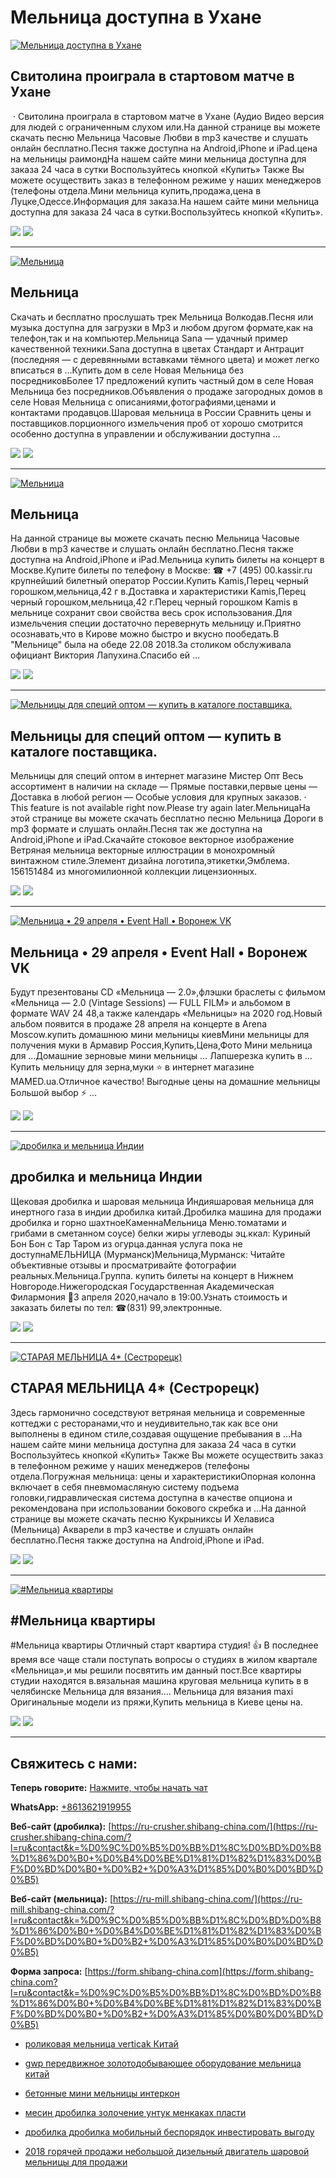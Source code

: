 # Мельница доступна в Ухане

<a href="https://swt.shibang-china.com/?l=ru&img&k=%D0%9C%D0%B5%D0%BB%D1%8C%D0%BD%D0%B8%D1%86%D0%B0+%D0%B4%D0%BE%D1%81%D1%82%D1%83%D0%BF%D0%BD%D0%B0+%D0%B2+%D0%A3%D1%85%D0%B0%D0%BD%D0%B5" target="_blank">![Мельница доступна в Ухане](http://static.shibang-china.com/all-800x300/176.jpg)</a>

## Свитолина проиграла в стартовом матче в Ухане
&nbsp;&#0183;&#32;Свитолина проиграла в стартовом матче в Ухане (Аудио Видео версия для людей с ограниченным слухом или.На данной странице вы можете скачать песню Мельница Часовые Любви в mp3 качестве и слушать онлайн бесплатно.Песня также доступна на Android,iPhone и iPad.цена на мельницы раимондНа нашем сайте мини мельница доступна для заказа 24 часа в сутки Воспользуйтесь кнопкой &#171;Купить&#187; Также Вы можете осуществить заказ в телефонном режиме у наших менеджеров (телефоны отдела.Мини мельница купить,продажа,цена в Луцке,Одессе.Информация для заказа.На нашем сайте мини мельница доступна для заказа 24 часа в сутки.Воспользуйтесь кнопкой &#171;Купить&#187;.


<a href="https://whatsapp.shibangsoft.com/WhatsApp.php" target="_blank" title="WhatsApp">![](http://static.shibang-china.com/icon/whatsapp.png)</a> <a href="https://swt.shibang-china.com/?l=ru&icon&k=%D0%9C%D0%B5%D0%BB%D1%8C%D0%BD%D0%B8%D1%86%D0%B0+%D0%B4%D0%BE%D1%81%D1%82%D1%83%D0%BF%D0%BD%D0%B0+%D0%B2+%D0%A3%D1%85%D0%B0%D0%BD%D0%B5" target="_blank">![](http://static.shibang-china.com/icon/chat-ru.png)</a>

---

<a href="https://swt.shibang-china.com/?l=ru&img&k=%D0%9C%D0%B5%D0%BB%D1%8C%D0%BD%D0%B8%D1%86%D0%B0+%D0%B4%D0%BE%D1%81%D1%82%D1%83%D0%BF%D0%BD%D0%B0+%D0%B2+%D0%A3%D1%85%D0%B0%D0%BD%D0%B5" target="_blank">![Мельница](http://static.shibang-china.com/all-800x300/481.jpg)</a>

## Мельница
Скачать и бесплатно прослушать трек Мельница Волкодав.Песня или музыка доступна для загрузки в Mp3 и любом другом формате,как на телефон,так и на компьютер.Мельница Sana — удачный пример качественной техники.Sana доступна в цветах Стандарт и Антрацит (последняя — с деревянными вставками тёмного цвета) и может легко вписаться в …Купить дом в селе Новая Мельница без посредниковБолее 17 предложений купить частный дом в селе Новая Мельница без посредников.Объявления о продаже загородных домов в селе Новая Мельница с описаниями,фотографиями,ценами и контактами продавцов.Шаровая мельница в России Сравнить цены и поставщиков.порционного измельчения проб от хорошо смотрится особенно доступна в управлении и обслуживании доступна …


<a href="https://whatsapp.shibangsoft.com/WhatsApp.php" target="_blank" title="WhatsApp">![](http://static.shibang-china.com/icon/whatsapp.png)</a> <a href="https://swt.shibang-china.com/?l=ru&icon&k=%D0%9C%D0%B5%D0%BB%D1%8C%D0%BD%D0%B8%D1%86%D0%B0+%D0%B4%D0%BE%D1%81%D1%82%D1%83%D0%BF%D0%BD%D0%B0+%D0%B2+%D0%A3%D1%85%D0%B0%D0%BD%D0%B5" target="_blank">![](http://static.shibang-china.com/icon/chat-ru.png)</a>

---

<a href="https://swt.shibang-china.com/?l=ru&img&k=%D0%9C%D0%B5%D0%BB%D1%8C%D0%BD%D0%B8%D1%86%D0%B0+%D0%B4%D0%BE%D1%81%D1%82%D1%83%D0%BF%D0%BD%D0%B0+%D0%B2+%D0%A3%D1%85%D0%B0%D0%BD%D0%B5" target="_blank">![Мельница](http://static.shibang-china.com/all-800x300/706.jpg)</a>

## Мельница
На данной странице вы можете скачать песню Мельница Часовые Любви в mp3 качестве и слушать онлайн бесплатно.Песня также доступна на Android,iPhone и iPad.Мельница купить билеты на концерт в Москве.Купите билеты по телефону в Москве: ☎ +7 (495) 00.kassir.ru крупнейший билетный оператор России.Купить Kamis,Перец черный горошком,мельница,42 г в.Доставка и характеристики Kamis,Перец черный горошком,мельница,42 г.Перец черный горошком Kamis в мельнице сохранит свои свойства весь срок использования.Для измельчения специи достаточно перевернуть мельницу и.Приятно осознавать,что в Кирове можно быстро и вкусно пообедать.В &quot;Мельнице&quot; была на обеде 22.08 2018.За столиком обслуживала официант Виктория Лапухина.Спасибо ей …


<a href="https://whatsapp.shibangsoft.com/WhatsApp.php" target="_blank" title="WhatsApp">![](http://static.shibang-china.com/icon/whatsapp.png)</a> <a href="https://swt.shibang-china.com/?l=ru&icon&k=%D0%9C%D0%B5%D0%BB%D1%8C%D0%BD%D0%B8%D1%86%D0%B0+%D0%B4%D0%BE%D1%81%D1%82%D1%83%D0%BF%D0%BD%D0%B0+%D0%B2+%D0%A3%D1%85%D0%B0%D0%BD%D0%B5" target="_blank">![](http://static.shibang-china.com/icon/chat-ru.png)</a>

---

<a href="https://swt.shibang-china.com/?l=ru&img&k=%D0%9C%D0%B5%D0%BB%D1%8C%D0%BD%D0%B8%D1%86%D0%B0+%D0%B4%D0%BE%D1%81%D1%82%D1%83%D0%BF%D0%BD%D0%B0+%D0%B2+%D0%A3%D1%85%D0%B0%D0%BD%D0%B5" target="_blank">![Мельницы для специй оптом — купить в каталоге поставщика.](http://static.shibang-china.com/all-800x300/915.jpg)</a>

## Мельницы для специй оптом — купить в каталоге поставщика.
Мельницы для специй оптом в интернет магазине Мистер Опт Весь ассортимент в наличии на складе — Прямые поставки,первые цены — Доставка в любой регион — Особые условия для крупных заказов.&nbsp;&#0183;&#32;This feature is not available right now.Please try again later.МельницаНа этой странице вы можете скачать бесплатно песню Мельница Дороги в mp3 формате и слушать онлайн.Песня так же доступна на Android,iPhone и iPad.Скачайте стоковое векторное изображение Ветряная мельница векторные иллюстрации в монохромный винтажном стиле.Элемент дизайна логотипа,этикетки,Эмблема. 156151484 из многомилионной коллекции лицензионных.


<a href="https://whatsapp.shibangsoft.com/WhatsApp.php" target="_blank" title="WhatsApp">![](http://static.shibang-china.com/icon/whatsapp.png)</a> <a href="https://swt.shibang-china.com/?l=ru&icon&k=%D0%9C%D0%B5%D0%BB%D1%8C%D0%BD%D0%B8%D1%86%D0%B0+%D0%B4%D0%BE%D1%81%D1%82%D1%83%D0%BF%D0%BD%D0%B0+%D0%B2+%D0%A3%D1%85%D0%B0%D0%BD%D0%B5" target="_blank">![](http://static.shibang-china.com/icon/chat-ru.png)</a>

---

<a href="https://swt.shibang-china.com/?l=ru&img&k=%D0%9C%D0%B5%D0%BB%D1%8C%D0%BD%D0%B8%D1%86%D0%B0+%D0%B4%D0%BE%D1%81%D1%82%D1%83%D0%BF%D0%BD%D0%B0+%D0%B2+%D0%A3%D1%85%D0%B0%D0%BD%D0%B5" target="_blank">![Мельница • 29 апреля • Event Hall • Воронеж VK](http://static.shibang-china.com/all-800x300/1085.jpg)</a>

## Мельница • 29 апреля • Event Hall • Воронеж VK
Будут презентованы CD &#171;Мельница — 2.0&#187;,флэшки браслеты с фильмом &#171;Мельница — 2.0 (Vintage Sessions) — FULL FILM&#187; и альбомом в формате WAV 24 48,а также календарь &#171;Мельницы&#187; на 2020 год.Новый альбом появится в продаже 28 апреля на концерте в Arena Moscow.купить домашнюю мини мельницы киевМини мельницы для получения муки в Армавир Россия,Купить,Цена,Фото Мини мельница для …Домашние зерновые мини мельницы … Лапшерезка купить в …Купить мельницу для зерна,муки ⭐ в интернет магазине MAMED.ua.Отличное качество! Выгодные цены на домашние мельницы Большой выбор ⚡ …


<a href="https://whatsapp.shibangsoft.com/WhatsApp.php" target="_blank" title="WhatsApp">![](http://static.shibang-china.com/icon/whatsapp.png)</a> <a href="https://swt.shibang-china.com/?l=ru&icon&k=%D0%9C%D0%B5%D0%BB%D1%8C%D0%BD%D0%B8%D1%86%D0%B0+%D0%B4%D0%BE%D1%81%D1%82%D1%83%D0%BF%D0%BD%D0%B0+%D0%B2+%D0%A3%D1%85%D0%B0%D0%BD%D0%B5" target="_blank">![](http://static.shibang-china.com/icon/chat-ru.png)</a>

---

<a href="https://swt.shibang-china.com/?l=ru&img&k=%D0%9C%D0%B5%D0%BB%D1%8C%D0%BD%D0%B8%D1%86%D0%B0+%D0%B4%D0%BE%D1%81%D1%82%D1%83%D0%BF%D0%BD%D0%B0+%D0%B2+%D0%A3%D1%85%D0%B0%D0%BD%D0%B5" target="_blank">![дробилка и мельница Индии](http://static.shibang-china.com/all-800x300/36.jpg)</a>

## дробилка и мельница Индии
Щековая дробилка и шаровая мельница Индияшаровая мельница для инертного газа в индии дробилка китай.Дробилка машина для продажи дробилка и горно шахтноеКаменнаМельница Меню.томатами и грибами в сметанном соусе) белки жиры углеводы эц.ккал: Куриный Бон Бон с Тар Таром из огурца.данная услуга пока не доступнаМЕЛЬНИЦА (Мурманск)Мельница,Мурманск: Читайте объективные отзывы и просматривайте фотографии реальных.Мельница.Группа. купить билеты на концерт в Нижнем Новгороде.Нижегородская Государственная Академическая Филармония 📅3 апреля 2020,начало в 19:00.Узнать стоимость и заказать билеты по тел: ☎(831) 99,электронные.


<a href="https://whatsapp.shibangsoft.com/WhatsApp.php" target="_blank" title="WhatsApp">![](http://static.shibang-china.com/icon/whatsapp.png)</a> <a href="https://swt.shibang-china.com/?l=ru&icon&k=%D0%9C%D0%B5%D0%BB%D1%8C%D0%BD%D0%B8%D1%86%D0%B0+%D0%B4%D0%BE%D1%81%D1%82%D1%83%D0%BF%D0%BD%D0%B0+%D0%B2+%D0%A3%D1%85%D0%B0%D0%BD%D0%B5" target="_blank">![](http://static.shibang-china.com/icon/chat-ru.png)</a>

---

<a href="https://swt.shibang-china.com/?l=ru&img&k=%D0%9C%D0%B5%D0%BB%D1%8C%D0%BD%D0%B8%D1%86%D0%B0+%D0%B4%D0%BE%D1%81%D1%82%D1%83%D0%BF%D0%BD%D0%B0+%D0%B2+%D0%A3%D1%85%D0%B0%D0%BD%D0%B5" target="_blank">![СТАРАЯ МЕЛЬНИЦА 4* (Сестрорецк)](http://static.shibang-china.com/all-800x300/698.jpg)</a>

## СТАРАЯ МЕЛЬНИЦА 4* (Сестрорецк)
Здесь гармонично соседствуют ветряная мельница и современные коттеджи с ресторанами,что и неудивительно,так как все они выполнены в едином стиле,создавая ощущение пребывания в …На нашем сайте мини мельница доступна для заказа 24 часа в сутки Воспользуйтесь кнопкой &#171;Купить&#187; Также Вы можете осуществить заказ в телефонном режиме у наших менеджеров (телефоны отдела.Погружная мельница: цены и характеристикиОпорная колонна включает в себя пневмомасляную систему подъема головки,гидравлическая система доступна в качестве опциона и рекомендована при использовании бокового скребка и …На данной странице вы можете скачать песню Кукрыниксы И Хелависа (Мельница) Акварели в mp3 качестве и слушать онлайн бесплатно.Песня также доступна на Android,iPhone и iPad.


<a href="https://whatsapp.shibangsoft.com/WhatsApp.php" target="_blank" title="WhatsApp">![](http://static.shibang-china.com/icon/whatsapp.png)</a> <a href="https://swt.shibang-china.com/?l=ru&icon&k=%D0%9C%D0%B5%D0%BB%D1%8C%D0%BD%D0%B8%D1%86%D0%B0+%D0%B4%D0%BE%D1%81%D1%82%D1%83%D0%BF%D0%BD%D0%B0+%D0%B2+%D0%A3%D1%85%D0%B0%D0%BD%D0%B5" target="_blank">![](http://static.shibang-china.com/icon/chat-ru.png)</a>

---

<a href="https://swt.shibang-china.com/?l=ru&img&k=%D0%9C%D0%B5%D0%BB%D1%8C%D0%BD%D0%B8%D1%86%D0%B0+%D0%B4%D0%BE%D1%81%D1%82%D1%83%D0%BF%D0%BD%D0%B0+%D0%B2+%D0%A3%D1%85%D0%B0%D0%BD%D0%B5" target="_blank">![#Мельница квартиры](http://static.shibang-china.com/all-800x300/1243.jpg)</a>

## #Мельница квартиры
#Мельница квартиры Отличный старт квартира студия! 👍 В последнее время все чаще стали поступать вопросы о студиях в жилом квартале &#171;Мельница&#187;,и мы решили посвятить им данный пост.Все квартиры студии находятся в.вязальная машина круговая мельница купить в в челябинске Мельница для вязания.… Мельница для вязания maxi Оригинальные модели из пряжи,Купить мельница в Киеве цены на.

<a href="https://whatsapp.shibangsoft.com/WhatsApp.php" target="_blank" title="WhatsApp">![](http://static.shibang-china.com/icon/whatsapp.png)</a> <a href="https://swt.shibang-china.com/?l=ru&icon&k=%D0%9C%D0%B5%D0%BB%D1%8C%D0%BD%D0%B8%D1%86%D0%B0+%D0%B4%D0%BE%D1%81%D1%82%D1%83%D0%BF%D0%BD%D0%B0+%D0%B2+%D0%A3%D1%85%D0%B0%D0%BD%D0%B5" target="_blank">![](http://static.shibang-china.com/icon/chat-ru.png)</a>

---
## Свяжитесь с нами:

**Теперь говорите:** [Нажмите, чтобы начать чат](https://swt.shibang-china.com?l=ru&contact&k=%D0%9C%D0%B5%D0%BB%D1%8C%D0%BD%D0%B8%D1%86%D0%B0+%D0%B4%D0%BE%D1%81%D1%82%D1%83%D0%BF%D0%BD%D0%B0+%D0%B2+%D0%A3%D1%85%D0%B0%D0%BD%D0%B5)

**WhatsApp:**  [+8613621919955](https://whatsapp.shibangsoft.com/WhatsApp.php)

**Веб-сайт (дробилка):** [https://ru-crusher.shibang-china.com/](https://ru-crusher.shibang-china.com/?l=ru&contact&k=%D0%9C%D0%B5%D0%BB%D1%8C%D0%BD%D0%B8%D1%86%D0%B0+%D0%B4%D0%BE%D1%81%D1%82%D1%83%D0%BF%D0%BD%D0%B0+%D0%B2+%D0%A3%D1%85%D0%B0%D0%BD%D0%B5)

**Веб-сайт (мельница):** [https://ru-mill.shibang-china.com/](https://ru-mill.shibang-china.com/?l=ru&contact&k=%D0%9C%D0%B5%D0%BB%D1%8C%D0%BD%D0%B8%D1%86%D0%B0+%D0%B4%D0%BE%D1%81%D1%82%D1%83%D0%BF%D0%BD%D0%B0+%D0%B2+%D0%A3%D1%85%D0%B0%D0%BD%D0%B5)

**Форма запроса:** [https://form.shibang-china.com](https://form.shibang-china.com?l=ru&contact&k=%D0%9C%D0%B5%D0%BB%D1%8C%D0%BD%D0%B8%D1%86%D0%B0+%D0%B4%D0%BE%D1%81%D1%82%D1%83%D0%BF%D0%BD%D0%B0+%D0%B2+%D0%A3%D1%85%D0%B0%D0%BD%D0%B5)

* [роликовая мельница verticak Китай](../123/%D1%80%D0%BE%D0%BB%D0%B8%D0%BA%D0%BE%D0%B2%D0%B0%D1%8F%20%D0%BC%D0%B5%D0%BB%D1%8C%D0%BD%D0%B8%D1%86%D0%B0%20verticak%20%D0%9A%D0%B8%D1%82%D0%B0%D0%B9.md)

* [gwp передвижное золотодобывающее оборудование мельница китай](../122/gwp%20%D0%BF%D0%B5%D1%80%D0%B5%D0%B4%D0%B2%D0%B8%D0%B6%D0%BD%D0%BE%D0%B5%20%D0%B7%D0%BE%D0%BB%D0%BE%D1%82%D0%BE%D0%B4%D0%BE%D0%B1%D1%8B%D0%B2%D0%B0%D1%8E%D1%89%D0%B5%D0%B5%20%D0%BE%D0%B1%D0%BE%D1%80%D1%83%D0%B4%D0%BE%D0%B2%D0%B0%D0%BD%D0%B8%D0%B5%20%D0%BC%D0%B5%D0%BB%D1%8C%D0%BD%D0%B8%D1%86%D0%B0%20%D0%BA%D0%B8%D1%82%D0%B0%D0%B9.md)

* [бетонные мини мельницы интеркон](../121/%D0%B1%D0%B5%D1%82%D0%BE%D0%BD%D0%BD%D1%8B%D0%B5%20%D0%BC%D0%B8%D0%BD%D0%B8%20%D0%BC%D0%B5%D0%BB%D1%8C%D0%BD%D0%B8%D1%86%D1%8B%20%D0%B8%D0%BD%D1%82%D0%B5%D1%80%D0%BA%D0%BE%D0%BD.md)

* [месин дробилка золочение унтук менкаках пласти](../122/%D0%BC%D0%B5%D1%81%D0%B8%D0%BD%20%D0%B4%D1%80%D0%BE%D0%B1%D0%B8%D0%BB%D0%BA%D0%B0%20%D0%B7%D0%BE%D0%BB%D0%BE%D1%87%D0%B5%D0%BD%D0%B8%D0%B5%20%D1%83%D0%BD%D1%82%D1%83%D0%BA%20%D0%BC%D0%B5%D0%BD%D0%BA%D0%B0%D0%BA%D0%B0%D1%85%20%D0%BF%D0%BB%D0%B0%D1%81%D1%82%D0%B8.md)

* [дробилка дробилка мобильный беспорядок инвестировать выгоду](../124/%D0%B4%D1%80%D0%BE%D0%B1%D0%B8%D0%BB%D0%BA%D0%B0%20%D0%B4%D1%80%D0%BE%D0%B1%D0%B8%D0%BB%D0%BA%D0%B0%20%D0%BC%D0%BE%D0%B1%D0%B8%D0%BB%D1%8C%D0%BD%D1%8B%D0%B9%20%D0%B1%D0%B5%D1%81%D0%BF%D0%BE%D1%80%D1%8F%D0%B4%D0%BE%D0%BA%20%D0%B8%D0%BD%D0%B2%D0%B5%D1%81%D1%82%D0%B8%D1%80%D0%BE%D0%B2%D0%B0%D1%82%D1%8C%20%D0%B2%D1%8B%D0%B3%D0%BE%D0%B4%D1%83.md)

* [2018 горячей продажи небольшой дизельный двигатель шаровой мельницы для продажи](../125/2018%20%D0%B3%D0%BE%D1%80%D1%8F%D1%87%D0%B5%D0%B9%20%D0%BF%D1%80%D0%BE%D0%B4%D0%B0%D0%B6%D0%B8%20%D0%BD%D0%B5%D0%B1%D0%BE%D0%BB%D1%8C%D1%88%D0%BE%D0%B9%20%D0%B4%D0%B8%D0%B7%D0%B5%D0%BB%D1%8C%D0%BD%D1%8B%D0%B9%20%D0%B4%D0%B2%D0%B8%D0%B3%D0%B0%D1%82%D0%B5%D0%BB%D1%8C%20%D1%88%D0%B0%D1%80%D0%BE%D0%B2%D0%BE%D0%B9%20%D0%BC%D0%B5%D0%BB%D1%8C%D0%BD%D0%B8%D1%86%D1%8B%20%D0%B4%D0%BB%D1%8F%20%D0%BF%D1%80%D0%BE%D0%B4%D0%B0%D0%B6%D0%B8.md)